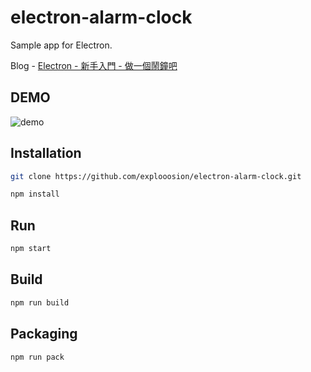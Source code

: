 # electron-alarm-clock
Sample app for Electron.

Blog - [Electron - 新手入門 - 做一個鬧鐘吧](https://dotblogs.com.tw/explooosion/2018/03/25/181604)

## DEMO
![demo](https://az787680.vo.msecnd.net/user/incredible/1727f7ce-7c50-4b56-abf4-200dd2307a1a/1521965410_69325.gif)

## Installation
```bash
git clone https://github.com/explooosion/electron-alarm-clock.git
```

```bash
npm install
```

## Run
```bash
npm start
```

## Build
```bash
npm run build
```

## Packaging
```bash
npm run pack
```